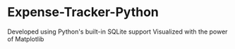 # Expense-Tracker-Python
Developed using Python's built-in SQLite support  Visualized with the power of Matplotlib
